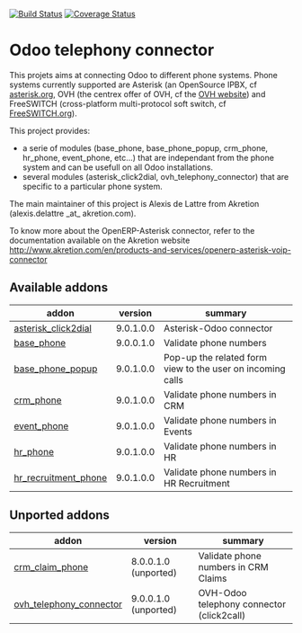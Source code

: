 [![Build Status](https://travis-ci.org/OCA/connector-telephony.svg?branch=9.0)](https://travis-ci.org/OCA/connector-telephony)
[![Coverage Status](https://coveralls.io/repos/OCA/connector-telephony/badge.png?branch=9.0)](https://coveralls.io/r/OCA/connector-telephony?branch=9.0)

# Odoo telephony connector

This projets aims at connecting Odoo to different phone systems. Phone systems currently supported are Asterisk (an OpenSource IPBX, cf [asterisk.org](http://www.asterisk.org/), OVH (the centrex offer of OVH, cf the [OVH website](http://www.ovhtelecom.fr/telephonie/)) and FreeSWITCH (cross-platform multi-protocol soft switch, cf [FreeSWITCH.org](http://freeswitch.org)).

This project provides:
* a serie of modules (base\_phone, base\_phone\_popup,
  crm\_phone, hr\_phone, event\_phone, etc...) that are independant from
  the phone system and can be usefull on all Odoo installations.
* several modules (asterisk\_click2dial, ovh\_telephony\_connector)
  that are specific to a particular phone system.

The main maintainer of this project is Alexis de Lattre from
Akretion (alexis.delattre \_at\_ akretion.com).

To know more about the OpenERP-Asterisk connector, refer to the documentation
 available on the Akretion website
http://www.akretion.com/en/products-and-services/openerp-asterisk-voip-connector

[//]: # (addons)

Available addons
----------------
addon | version | summary
--- | --- | ---
[asterisk_click2dial](asterisk_click2dial/) | 9.0.1.0.0 | Asterisk-Odoo connector
[base_phone](base_phone/) | 9.0.0.1.0 | Validate phone numbers
[base_phone_popup](base_phone_popup/) | 9.0.1.0.0 | Pop-up the related form view to the user on incoming calls
[crm_phone](crm_phone/) | 9.0.1.0.0 | Validate phone numbers in CRM
[event_phone](event_phone/) | 9.0.1.0.0 | Validate phone numbers in Events
[hr_phone](hr_phone/) | 9.0.1.0.0 | Validate phone numbers in HR
[hr_recruitment_phone](hr_recruitment_phone/) | 9.0.1.0.0 | Validate phone numbers in HR Recruitment


Unported addons
---------------
addon | version | summary
--- | --- | ---
[crm_claim_phone](crm_claim_phone/) | 8.0.0.1.0 (unported) | Validate phone numbers in CRM Claims
[ovh_telephony_connector](ovh_telephony_connector/) | 9.0.0.1.0 (unported) | OVH-Odoo telephony connector (click2call)

[//]: # (end addons)

